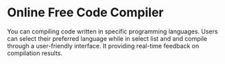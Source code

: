 # Online Free Code Compiler
You can compiling code written in specific programming languages.
Users can select their preferred language while in select list and and
compile through a user-friendly interface.
It providing real-time feedback on compilation results.
